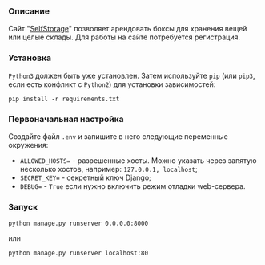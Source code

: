### Описание
Сайт "[SelfStorage](http://dvm2selfstorage.pythonanywhere.com/)"
позволяет арендовать боксы для хранения вещей или целые склады.
Для работы на сайте потребуется регистрация.

### Установка
`Python3` должен быть уже установлен. Затем используйте `pip` (или `pip3`,
если есть конфликт с `Python2`) для установки зависимостей:
```
pip install -r requirements.txt
```

### Первоначальная настройка
Создайте файл `.env` и запишите в него следующие переменные окружения:
 - `ALLOWED_HOSTS=` - разрешенные хосты. Можно указать через запятую
несколько хостов, например: `127.0.0.1, localhost`;
 - `SECRET_KEY=` - секретный ключ Django;
 - `DEBUG=` - `True` если нужно включить режим отладки web-сервера.

### Запуск
```
python manage.py runserver 0.0.0.0:8000
```
или
```
python manage.py runserver localhost:80
```
